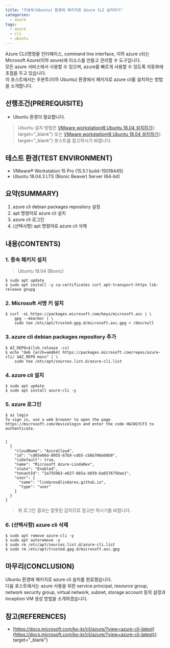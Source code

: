 ```yaml
---
title: "우분투(Ubuntu) 환경에 패키지로 Azure CLI 설치하기"
categories: 
  - azure
tags: 
  - azure
  - cli
  - ubuntu
---
```



Azure CLI(명령줄 인터페이스, command line interface, 이하 azure cli)는 Microsoft Azure(이하 azure)에 리소스를 만들고 관리할 수  도구입니다. <br />
모든 azure 서비스에서 사용할 수 있으며, azure를 빠르게 사용할 수 있도록 자동화에 초점을 두고 있습니다. <br />
이 포스트에서는 우분투(이하 Ubuntu) 환경에서 패키지로 azure cli를 설치하는 방법을 소개합니다.


## 선행조건(PREREQUISITE)
- Ubuntu 환경이 필요합니다.

> Ubuntu 설치 방법은 [VMware workstation에 Ubuntu 16.04 설치하기](https://lindarex.github.io/ubuntu/ubuntu-1604-installation/){: target="_blank"} 또는 [VMware workstation에 Ubuntu 18.04 설치하기](https://lindarex.github.io/ubuntu/ubuntu-1804-installation/){: target="_blank"} 포스트를 참고하시기 바랍니다.


## 테스트 환경(TEST ENVIRONMENT)
- VMware® Workstation 15 Pro (15.5.1 build-15018445)
- Ubuntu 18.04.3 LTS (Bionic Beaver) Server (64-bit)


## 요약(SUMMARY)
1. azure cli debian packages repository 설정
2. apt 명령어로 azure cli 설치
3. azure cli 로그인
4. (선택사항) apt 명령어로 azure cli 삭제

## 내용(CONTENTS)
### 1. 종속 패키지 설치

> Ubuntu 18.04 (Bionic)

```shell
$ sudo apt update
$ sudo apt install -y ca-certificates curl apt-transport-https lsb-release gnupg
```

### 2. Microsoft 서명 키 설치
```shell
$ curl -sL https://packages.microsoft.com/keys/microsoft.asc | \
    gpg --dearmor | \
    sudo tee /etc/apt/trusted.gpg.d/microsoft.asc.gpg > /dev/null
```

### 3. azure cli debian packages repository 추가
```shell
$ AZ_REPO=$(lsb_release -cs)
$ echo "deb [arch=amd64] https://packages.microsoft.com/repos/azure-cli/ $AZ_REPO main" | \
    sudo tee /etc/apt/sources.list.d/azure-cli.list
```

### 4. azure cli 설치
```shell
$ sudo apt update
$ sudo apt install azure-cli -y
```

### 5. azure 로그인
```shell
$ az login
To sign in, use a web browser to open the page https://microsoft.com/devicelogin and enter the code HGCW1YCF3 to authenticate.


[
  {
    "cloudName": "AzureCloud",
    "id": "cd85e66d-8955-67b9-cdb5-cb6b706eb6b9",
    "isDefault": true,
    "name": "Microsoft Azure-LindaRex",
    "state": "Enabled",
    "tenantId": "2a755963-e627-665a-b039-ba6576750ae1",
    "user": {
      "name": "lindarex@lindarex.github.io",
      "type": "user"
    }
  }
]
```

> 위 로그인 결과는 잘못된 값이므로 참고만 하시기를 바랍니다.

### 6. (선택사항) azure cli 삭제
```shell
$ sudo apt remove azure-cli -y
$ sudo apt autoremove -y
$ sudo rm /etc/apt/sources.list.d/azure-cli.list
$ sudo rm /etc/apt/trusted.gpg.d/microsoft.asc.gpg
```


## 마무리(CONCLUSION)
Ubuntu 환경에 패키지로 azure cli 설치를 완료했습니다. <br />
다음 포스트에서는 azure 사용을 위한 service principal, resource group, network security group, virtual network, subnet, storage account 등의 설정과 Inception VM 생성 방법을 소개하겠습니다.


## 참고(REFERENCES)
- [https://docs.microsoft.com/ko-kr/cli/azure/?view=azure-cli-latest](https://docs.microsoft.com/ko-kr/cli/azure/?view=azure-cli-latest){: target="_blank"}
